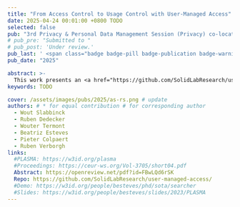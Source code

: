 ```yaml
---
title: "From Access Control to Usage Control with User-Managed Access"
date: 2025-04-24 00:01:00 +0800 TODO
selected: false
pub: "3rd Privacy & Personal Data Management Session (Privacy) co-located with the 3rd Solid Symposium (SoSy)"
# pub_pre: "Submitted to "
# pub_post: 'Under review.'
pub_last: ' <span class="badge badge-pill badge-publication badge-warning">Workshop</span>'
pub_date: "2025"

abstract: >-
  This work presents an <a href="https://github.com/SolidLabResearch/user-managed-access/" target="_blank">open-source prototype</a> integrating <a href="https://docs.kantarainitiative.org/uma/wg/rec-oauth-uma-grant-2.0.html" target="_blank">User-Managed Access (UMA)</a> into <a href="https://solidproject.org/" target="_blank">Solid</a> servers via the <a href="https://communitysolidserver.github.io/CommunitySolidServer/latest/" target="_blank">Community Solid Server</a>, featuring a Credential Verifier, an <a href="https://w3id.org/force/evaluator" target="_blank">ODRL-based Policy Engine</a>, and a Negotiator Component to facilitate policy-driven, user-controlled data access.
keywords: TODO

cover: /assets/images/pubs/2025/as-rs.png # update
authors: # * for equal contribution # for corresponding author
  - Wout Slabbinck
  - Ruben Dedecker
  - Wouter Termont
  - Beatriz Esteves
  - Pieter Colpaert
  - Ruben Verborgh
links:
  #PLASMA: https://w3id.org/plasma
  #Proceedings: https://ceur-ws.org/Vol-3705/short04.pdf
  Abstract: https://openreview.net/pdf?id=FBwLQd6rSK
  Repo: https://github.com/SolidLabResearch/user-managed-access/
  #Demo: https://w3id.org/people/besteves/phd/sota/searcher
  #Slides: https://w3id.org/people/besteves/slides/2023/PLASMA
---
```

